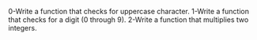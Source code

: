 0-Write a function that checks for uppercase character.
1-Write a function that checks for a digit (0 through 9).
2-Write a function that multiplies two integers.
